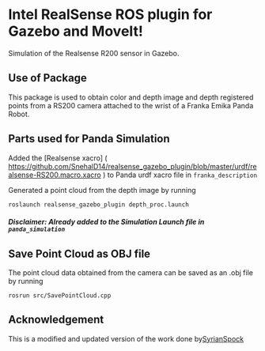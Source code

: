 # Intel RealSense ROS plugin for Gazebo and MoveIt!

Simulation of the Realsense R200 sensor in Gazebo.

## Use of Package 

This package is used to obtain color and depth image and depth registered points from a RS200 camera attached to the wrist of a Franka Emika Panda Robot. 

## Parts used for Panda Simulation

Added the [Realsense xacro] ( https://github.com/SnehalD14/realsense_gazebo_plugin/blob/master/urdf/realsense-RS200.macro.xacro ) to Panda urdf xacro file in ```franka_description```

Generated a point cloud from the depth image by running

```
roslaunch realsense_gazebo_plugin depth_proc.launch
```
##### Disclaimer: Already added to the Simulation Launch file in ```panda_simulation```

## Save Point Cloud as OBJ file

The point cloud data obtained from the camera can be saved as an .obj file by running 

```
rosrun src/SavePointCloud.cpp
```
## Acknowledgement

This is a modified and updated version of the work done by[SyrianSpock](https://github.com/SyrianSpock/realsense_gazebo_plugin) 

